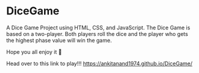# DiceGame
A Dice Game Project using HTML, CSS, and JavaScript. 
The Dice Game is based on a two-player. 
Both players roll the dice and the player who gets the highest phase value will win the game.

Hope you all enjoy it 🙂

Head over to this link to play!!!
https://ankitanand1974.github.io/DiceGame/
